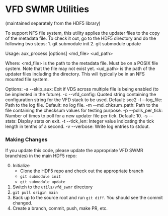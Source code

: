 # VFD SWMR Utilities

(maintained separately from the HDF5 library)

To support NFS file system, this utility applies the updater files to the copy of the metadata file. To check it out, go to the HDF5 directory and do the following two steps:
    1. git submodule init
    2. git submodule update

Usage: aux_process [options] <md_file> <ud_path>

Where: <md_file> is the path to the metadata file. Must be on a POSIX file system. Note that the file may not exist yet.
       <ud_path> is the path of the updater files including the directory. This will typically be in an NFS mounted file system.

Options:
    -a --skip_aux:       Exit if VDS across multiple file is being enabled (to be implented in the future).
    -c --vfd_config:     Quoted string containing the configuration string for the VFD stack to be used. Default: sec2
    -l --log_file:       Path to the log file. Default: no log file.
    -m --md_chksum_path: Path to the file containing the checksum values for testing purpose.
    -p --polls_per_tick: Number of times to poll for a new updater file per tick. Default: 10.
    -s --stats:          Display stats on exit.
    -t --tick_len:       Integer value indicating the tick length in tenths of a second.
    -v --verbose:        Write log entries to stdout.

### Making Changes

If you update this code, please update the appropriate VFD SWMR branch(es) in the main HDF5 repo:

0) Initialize
   * Clone the HDF5 repo and check out the appropriate branch
   * `` git submodule init ``
   * `` git submodule update ``
1) Switch to the `` utils/vfd_swmr `` directory
2) `` git pull origin main ``
3) Back up to the source root and run `` git diff ``. You should see the commit changed.
4) Create a branch, commit, push, make PR, etc.
